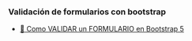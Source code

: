 ### Validación de formularios con bootstrap

* <a href = "https://www.youtube.com/watch?v=hcno1fusrR8">💜 Como VALIDAR un FORMULARIO en Bootstrap 5</a>